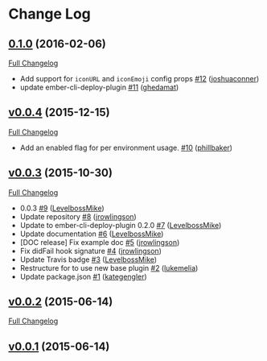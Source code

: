 # Change Log

## [0.1.0](https://github.com/ember-cli-deploy/ember-cli-deploy-slack/tree/0.1.0) (2016-02-06)
[Full Changelog](https://github.com/ember-cli-deploy/ember-cli-deploy-slack/compare/v0.0.4...0.1.0)

- Add support for `iconURL` and `iconEmoji` config props [\#12](https://github.com/ember-cli-deploy/ember-cli-deploy-slack/pull/12) ([joshuaconner](https://github.com/joshuaconner))
- update ember-cli-deploy-plugin [\#11](https://github.com/ember-cli-deploy/ember-cli-deploy-slack/pull/11) ([ghedamat](https://github.com/ghedamat))

## [v0.0.4](https://github.com/ember-cli-deploy/ember-cli-deploy-slack/tree/v0.0.4) (2015-12-15)
[Full Changelog](https://github.com/ember-cli-deploy/ember-cli-deploy-slack/compare/v0.0.3...v0.0.4)

- Add an enabled flag for per environment usage. [\#10](https://github.com/ember-cli-deploy/ember-cli-deploy-slack/pull/10) ([phillbaker](https://github.com/phillbaker))

## [v0.0.3](https://github.com/ember-cli-deploy/ember-cli-deploy-slack/tree/v0.0.3) (2015-10-30)
[Full Changelog](https://github.com/ember-cli-deploy/ember-cli-deploy-slack/compare/v0.0.2...v0.0.3)

- 0.0.3 [\#9](https://github.com/ember-cli-deploy/ember-cli-deploy-slack/pull/9) ([LevelbossMike](https://github.com/LevelbossMike))
- Update repository [\#8](https://github.com/ember-cli-deploy/ember-cli-deploy-slack/pull/8) ([jrowlingson](https://github.com/jrowlingson))
- Update to ember-cli-deploy-plugin 0.2.0 [\#7](https://github.com/ember-cli-deploy/ember-cli-deploy-slack/pull/7) ([LevelbossMike](https://github.com/LevelbossMike))
- Update documentation [\#6](https://github.com/ember-cli-deploy/ember-cli-deploy-slack/pull/6) ([LevelbossMike](https://github.com/LevelbossMike))
- \[DOC release\] Fix example doc [\#5](https://github.com/ember-cli-deploy/ember-cli-deploy-slack/pull/5) ([jrowlingson](https://github.com/jrowlingson))
- Fix didFail hook signature [\#4](https://github.com/ember-cli-deploy/ember-cli-deploy-slack/pull/4) ([jrowlingson](https://github.com/jrowlingson))
- Update Travis badge [\#3](https://github.com/ember-cli-deploy/ember-cli-deploy-slack/pull/3) ([LevelbossMike](https://github.com/LevelbossMike))
- Restructure for to use new base plugin [\#2](https://github.com/ember-cli-deploy/ember-cli-deploy-slack/pull/2) ([lukemelia](https://github.com/lukemelia))
- Update package.json [\#1](https://github.com/ember-cli-deploy/ember-cli-deploy-slack/pull/1) ([kategengler](https://github.com/kategengler))

## [v0.0.2](https://github.com/ember-cli-deploy/ember-cli-deploy-slack/tree/v0.0.2) (2015-06-14)
[Full Changelog](https://github.com/ember-cli-deploy/ember-cli-deploy-slack/compare/v0.0.1...v0.0.2)

## [v0.0.1](https://github.com/ember-cli-deploy/ember-cli-deploy-slack/tree/v0.0.1) (2015-06-14)
